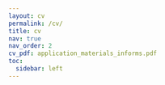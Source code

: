```yaml
---
layout: cv
permalink: /cv/
title: cv
nav: true
nav_order: 2
cv_pdf: application_materials_informs.pdf
toc:
  sidebar: left
---
```

